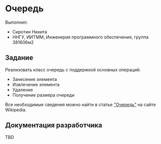 # Очередь

Выполнил:

 - Сиротин Никита
 - ННГУ, ИИТММ, Инженерия программного обеспечения, группа 381606м2

## Задание

Реализовать класс очередь с поддержкой основных операций:

 - Занесение элемента
 - Извлечение элемента
 - Удаление
 - Получение размера очереди

Все необходимые сведения можно найти в статье
["Очередь"][queue] на сайте Wikipedia.

## Документация разработчика

TBD

<!-- LINKS -->

[queue]: https://ru.wikipedia.org/wiki/%D0%9E%D1%87%D0%B5%D1%80%D0%B5%D0%B4%D1%8C_(%D0%BF%D1%80%D0%BE%D0%B3%D1%80%D0%B0%D0%BC%D0%BC%D0%B8%D1%80%D0%BE%D0%B2%D0%B0%D0%BD%D0%B8%D0%B5)